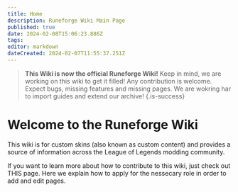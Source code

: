 ```yaml
---
title: Home
description: Runeforge Wiki Main Page
published: true
date: 2024-02-08T15:06:23.886Z
tags: 
editor: markdown
dateCreated: 2024-02-07T11:55:37.251Z
---
```


> **This Wiki is now the official Runeforge Wiki!**
Keep in mind, we are working on this wiki to get it filled! Any contribution is welcome.
Expect bugs, missing features and missing pages. We are wokring har to import guides and extend our archive!
{.is-success}

# Welcome to the Runeforge Wiki
This wiki is for custom skins (also known as custom content) and provides a source of information across the League of Legends modding community.

If you want to learn more about how to contribute to this wiki, just check out THIS page. Here we explain how to apply for the nessecary role in order to add and edit pages. 


